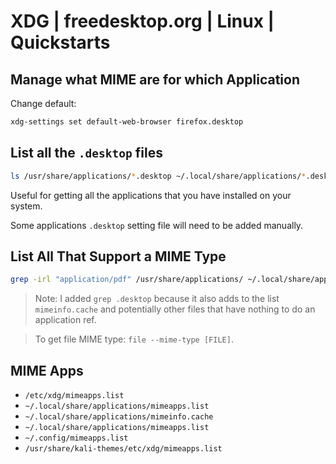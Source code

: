 # XDG | freedesktop.org | Linux | Quickstarts

## Manage what MIME are for which Application
Change default: 
```bash
xdg-settings set default-web-browser firefox.desktop
```

## List all the `.desktop` files
```bash
ls /usr/share/applications/*.desktop ~/.local/share/applications/*.desktop
```
Useful for getting all the applications that you have installed on your system.

Some applications `.desktop` setting file will need to be added manually.

## List All That Support a MIME Type
```bash
grep -irl "application/pdf" /usr/share/applications/ ~/.local/share/applications/ | grep .desktop
```

> Note: I added `grep .desktop` because it also adds to the list `mimeinfo.cache` and potentially other files that have nothing to do an application ref.

> To get file MIME type: `file --mime-type [FILE]`.

## MIME Apps
- `/etc/xdg/mimeapps.list`
- `~/.local/share/applications/mimeapps.list`
- `~/.local/share/applications/mimeinfo.cache`
- `~/.local/share/applications/mimeapps.list`
- `~/.config/mimeapps.list`
- `/usr/share/kali-themes/etc/xdg/mimeapps.list`
